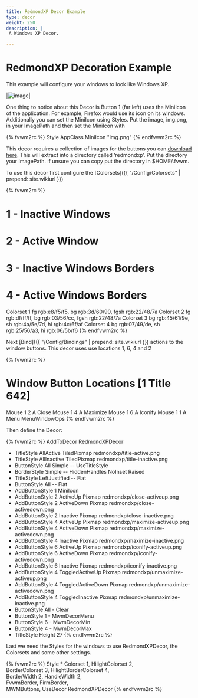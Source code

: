 ```yaml
---
title: RedmondXP Decor Example
type: decor
weight: 250
description: |
 A Windows XP Decor.

---
```

# RedmondXP Decoration Example

This example will configure your windows to look like Windows XP.

|![image](scrot.png)|

One thing to notice about this Decor is Button 1 (far left) uses
the MiniIcon of the application. For example, Firefox would use its
icon on its windows. Additionally you can set the MiniIcon using
Styles. Put the image, img.png, in your ImagePath and then set the
MiniIcon with

{% fvwm2rc %}
Style AppClass MiniIcon "img.png"
{% endfvwm2rc %}

This decor requires a collection of images for the buttons you can
[download here](decor-redmondxp.tar.gz). This will extract into a directory
called ‘redmondxp’. Put the directory your ImagePath. If unsure you can copy
put the directory in $HOME/.fvwm.

To use this decor first configure the
[Colorsets]({{ "/Config/Colorsets" | prepend: site.wikiurl }})

{% fvwm2rc %}
#   1 - Inactive Windows
#   2 - Active Window
#   3 - Inactive Windows Borders
#   4 - Active Windows Borders
Colorset 1 fg rgb:e8/f5/f5, bg rgb:3d/60/90, fgsh rgb:22/48/7a
Colorset 2 fg rgb:df/ff/ff, bg rgb:03/56/cc, fgsh rgb:22/48/7a
Colorset 3 bg rgb:45/61/9e, sh rgb:4a/5e/7d, hi rgb:4c/6f/af
Colorset 4 bg rgb:07/49/de, sh rgb:25/56/a3, hi rgb:06/5b/f6
{% endfvwm2rc %}

Next [Bind]({{ "/Config/Bindings" | prepend: site.wikiurl }})
actions to the window buttons. This decor uses
use locations 1, 6, 4 and 2

{% fvwm2rc %}
# Window Button Locations [1 Title 642]
Mouse 1 2 A Close
Mouse 1 4 A Maximize
Mouse 1 6 A Iconify
Mouse 1 1 A Menu MenuWindowOps
{% endfvwm2rc %}

Then define the Decor:

{% fvwm2rc %}
AddToDecor RedmondXPDecor
+ TitleStyle AllActive   TiledPixmap redmondxp/title-active.png
+ TitleStyle AllInactive TiledPixmap redmondxp/title-inactive.png
+ ButtonStyle All Simple -- UseTitleStyle
+ BorderStyle   Simple -- HiddenHandles NoInset Raised
+ TitleStyle    LeftJustified -- Flat
+ ButtonStyle   All -- Flat
+ AddButtonStyle 1 MiniIcon
+ AddButtonStyle 2 ActiveUp   Pixmap redmondxp/close-activeup.png
+ AddButtonStyle 2 ActiveDown Pixmap redmondxp/close-activedown.png
+ AddButtonStyle 2 Inactive   Pixmap redmondxp/close-inactive.png
+ AddButtonStyle 4 ActiveUp   Pixmap redmondxp/maximize-activeup.png
+ AddButtonStyle 4 ActiveDown Pixmap redmondxp/maximize-activedown.png
+ AddButtonStyle 4 Inactive   Pixmap redmondxp/maximize-inactive.png
+ AddButtonStyle 6 ActiveUp   Pixmap redmondxp/iconify-activeup.png
+ AddButtonStyle 6 ActiveDown Pixmap redmondxp/iconify-activedown.png
+ AddButtonStyle 6 Inactive   Pixmap redmondxp/iconify-inactive.png
+ AddButtonStyle 4 ToggledActiveUp   Pixmap redmondxp/unmaximize-activeup.png
+ AddButtonStyle 4 ToggledActiveDown Pixmap redmondxp/unmaximize-activedown.png
+ AddButtonStyle 4 ToggledInactive   Pixmap redmondxp/unmaximize-inactive.png
+ ButtonStyle All - Clear
+ ButtonStyle 1 - MwmDecorMenu
+ ButtonStyle 6 - MwmDecorMin
+ ButtonStyle 4 - MwmDecorMax
+ TitleStyle Height 27
{% endfvwm2rc %}

Last we need the Styles for the windows to use RedmondXPDecor, the
Colorsets and some other settings.

{% fvwm2rc %}
Style * Colorset 1, HilightColorset 2, \
        BorderColorset 3, HilightBorderColorset 4, \
        BorderWidth 2, HandleWidth 2, \
        FvwmBorder, FirmBorder, \
        MWMButtons, UseDecor RedmondXPDecor
{% endfvwm2rc %}

